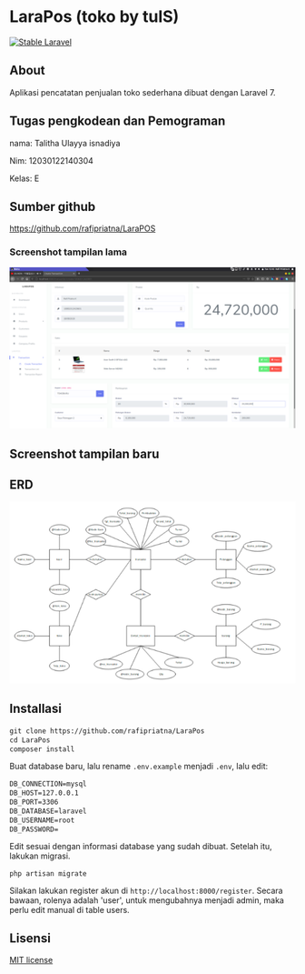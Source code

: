 # LaraPos (toko by tulS)
[![Stable Laravel](https://poser.pugx.org/laravel/framework/v/stable.svg)](https://packagist.org/packages/laravel/framework)

## About
Aplikasi pencatatan penjualan toko sederhana dibuat dengan Laravel 7.

## Tugas pengkodean dan Pemograman
nama: Talitha Ulayya isnadiya

Nim: 12030122140304

Kelas: E

## Sumber github
https://github.com/rafipriatna/LaraPOS

### Screenshot tampilan lama
![Screenshot transaksi](transaksi.png)

## Screenshot tampilan baru

## ERD
![image](https://github.com/TalithaUlayya/PengkodeanDanPemrograman-Sistem-Penjualan-Baju/blob/main/ERD.png)

## Installasi
```
git clone https://github.com/rafipriatna/LaraPos
cd LaraPos
composer install
```
Buat database baru, lalu rename `.env.example` menjadi `.env`, lalu edit:
```
DB_CONNECTION=mysql
DB_HOST=127.0.0.1
DB_PORT=3306
DB_DATABASE=laravel
DB_USERNAME=root
DB_PASSWORD=
```
Edit sesuai dengan informasi database yang sudah dibuat.
Setelah itu, lakukan migrasi.
```
php artisan migrate
```
Silakan lakukan register akun di `http://localhost:8000/register`. Secara bawaan, rolenya adalah 'user', untuk mengubahnya
menjadi admin, maka perlu edit manual di table users.

## Lisensi
[MIT license](https://opensource.org/licenses/MIT)
